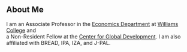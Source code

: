 ## About Me

I am an Associate Professor in the [Economics Department](https://econ.williams.edu/) at [Williams College](https://www.williams.edu/) and  
a Non-Resident Fellow at the [Center for Global Development](https://www.cgdev.org/).  I am also affiliated with BREAD, IPA, IZA, and J-PAL.


